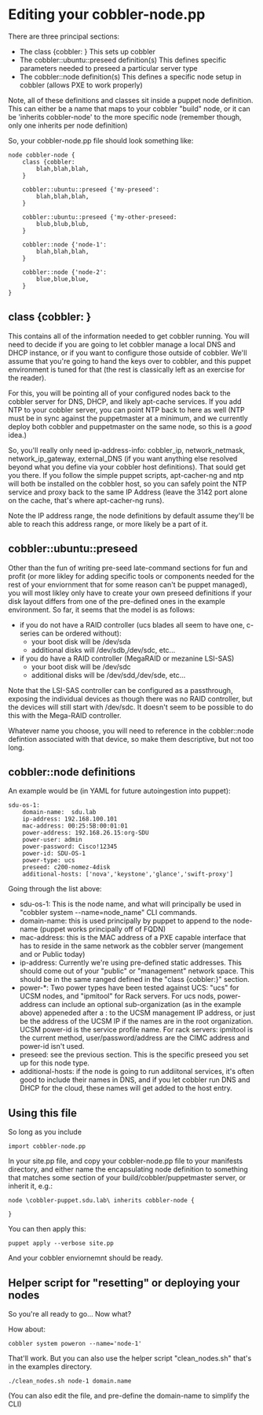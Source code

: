 Editing your cobbler-node.pp
============================

There are three principal sections:  

* The class {cobbler: }
	This sets up cobbler
* The cobbler::ubuntu::preseed definition(s)
	This defines specific parameters needed to preseed a particular server type
* The cobbler::node definition(s)
	This defines a specific node setup in cobbler (allows PXE to work properly)

Note, all of these definitions and classes sit inside a puppet node definition. This can either be a name that maps to your cobbler "build" node, or it can be 'inherits cobbler-node' to the more specific node (remember though, only one inherits per node definition)

So, your cobbler-node.pp file should look something like:

	node cobbler-node {
		class {cobbler:
			blah,blah,blah,
		}
	
		cobbler::ubuntu::preseed {'my-preseed':
			blah,blah,blah,
		}
	
		cobbler::ubuntu::preseed {'my-other-preseed:
			blub,blub,blub,
		}
	
		cobbler::node {'node-1':
			blah,blah,blah,
		}
	
		cobbler::node {'node-2':
			blue,blue,blue,
		}
	}


class {cobbler: }
-----------------

This contains all of the information needed to get cobbler running. You will need to decide if you are going to let cobbler manage a local DNS and DHCP instance, or if you want to configure those outside of cobbler.  We'll assume that you're going to hand the keys over to cobbler, and this puppet environment is tuned for that (the rest is classically left as an exercise for the reader).

For this, you will be pointing all of your configured nodes back to the cobbler server for DNS, DHCP, and likely apt-cache services. If you add NTP to your cobbler server, you can point NTP back to here as well (NTP must be in sync against the puppetmaster at a minimum, and we currently deploy both cobbler and puppetmaster on the same node, so this is a _good_ idea.)

So, you'll really only need ip-address-info: cobbler_ip, network_netmask, network_ip_gateway, external_DNS (if you want anything else resolved beyond what you define via your cobbler host definitions).  That sould get you there. If you follow the simple puppet scripts, apt-cacher-ng and ntp will both be installed on the cobbler host, so you can safely point the NTP service and proxy back to the same IP Address (leave the 3142 port alone on the cache, that's where apt-cacher-ng runs).

Note the IP address range, the node definitions by default assume they'll be able to reach this address range, or more likely be a part of it.

cobbler::ubuntu::preseed
------------------------

Other than the fun of writing pre-seed late-command sections for fun and profit (or more likley for adding specific tools or components needed for the rest of your enviornment that for some reason can't be puppet managed), you will most likley only have to create your own preseed definitions if your disk layout differs from one of the pre-defined ones in the example environment. So far, it seems that the  model is as follows:

* if you do not have a RAID controller (ucs blades all seem to have one, c-series can be ordered without):
	* your boot disk will be /dev/sda
	* additional disks will /dev/sdb,/dev/sdc, etc...
* if you do have a RAID controller (MegaRAID or mezanine LSI-SAS)
	* your boot disk will be /dev/sdc
	* additional disks will be /dev/sdd,/dev/sde, etc...

Note that the LSI-SAS controller can be configured as a passthrough, exposing the individual devices as though there was no RAID controller, but the devices will still start with /dev/sdc.  It doesn't seem to be possible to do this with the Mega-RAID controller.

Whatever name you choose, you will need to reference in the cobbler::node defintion associated with that device, so make them descriptive, but not too long.


cobbler::node definitions
-------------------------

An example would be (in YAML for future autoingestion into puppet):

	sdu-os-1:
		domain-name:  sdu.lab
		ip-address: 192.168.100.101
		mac-address: 00:25:5B:00:01:01
		power-address: 192.168.26.15:org-SDU
		power-user: admin
		power-password: Cisco!12345
		power-id: SDU-OS-1
		power-type: ucs
		preseed: c200-nomez-4disk
		additional-hosts: ['nova','keystone','glance','swift-proxy']

Going through the list above:

* sdu-os-1:  This is the node name, and what will principally be used in "cobbler system --name=node_name" CLI commands.
* domain-name: this is used principally by puppet to append to the node-name (puppet works principally off of FQDN)
* mac-address: this is the MAC address of a PXE capable interface that has to reside in the same network as the cobbler server (mangement and or Public today)
* ip-address:  Currently we're using pre-defined static addresses.  This should come out of your "public" or "management" network space. This should be in the same ranged defined in the "class {cobbler:}" section.
* power-*: Two power types have been tested against UCS:  "ucs" for UCSM nodes, and "ipmitool" for Rack servers.  For ucs nods, power-address can include an optional sub-organization (as in the example above) appeneded after a : to the UCSM management IP address, or just be the address of the UCSM IP if the names are in the root organization.  UCSM power-id is the service profile name.  For rack servers: ipmitool is the current method, user/password/address are the CIMC address and power-id isn't used.
* preseed: see the previous section. This is the specific preseed you set up for this node type.
* additional-hosts: if the node is going to run addiitonal services, it's often good to include their names in DNS, and if you let cobbler run DNS and DHCP for the cloud, these names will get added to the host entry.

Using this file
---------------

So long as you include

	import cobbler-node.pp

In your site.pp file, and copy your cobbler-node.pp file to your manifests directory, and either name the encapsulating node definition to something that matches some section of your build/cobbler/puppetmaster server, or inherit it, e.g.:

	node \cobbler-puppet.sdu.lab\ inherits cobbler-node {
		
	}
	
You can then apply this:

	puppet apply --verbose site.pp
	
And your cobbler enviornemnt should be ready.

Helper script for "resetting" or deploying your nodes
-----------------------------------------------------

So you're all ready to go... Now what?

How about:

	cobbler system poweron --name='node-1'
	
That'll work.  But you can also use the helper script "clean_nodes.sh" that's in the examples directory.

	./clean_nodes.sh node-1 domain.name

(You can also edit the file, and pre-define the domain-name to simplify the CLI)